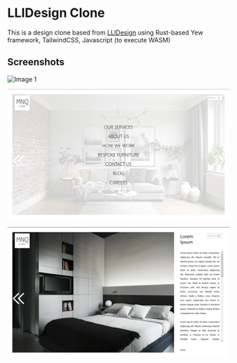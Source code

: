 # LLIDesign Clone

This is a design clone based from [LLIDesign](https://llidesign.co.uk/) using Rust-based Yew framework, TailwindCSS, Javascript (to execute WASM)

## Screenshots

![Image 1](readme/screenshot-1.png)

![Image 2](readme/screenshot-2.png)

![Image 3](readme/screenshot-3.png)